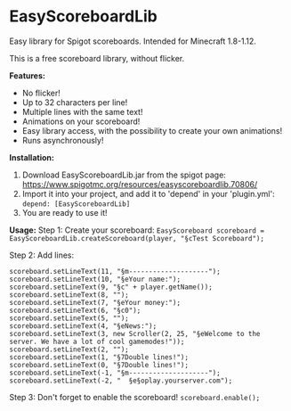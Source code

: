 # EasyScoreboardLib
Easy library for Spigot scoreboards. Intended for Minecraft 1.8-1.12.

This is a free scoreboard library, without flicker.

**Features:**
- No flicker!
- Up to 32 characters per line!
- Multiple lines with the same text!
- Animations on your scoreboard!
- Easy library access, with the possibility to create your own animations!
- Runs asynchronously!

**Installation:**
1) Download EasyScoreboardLib.jar from the spigot page: https://www.spigotmc.org/resources/easyscoreboardlib.70806/
2) Import it into your project, and add it to 'depend' in your 'plugin.yml':
    ```depend: [EasyScoreboardLib]```
3) You are ready to use it!

**Usage:**
Step 1: Create your scoreboard:
```EasyScoreboard scoreboard = EasyScoreboardLib.createScoreboard(player, "§cTest Scoreboard");```

Step 2: Add lines:
```
scoreboard.setLineText(11, "§m--------------------");
scoreboard.setLineText(10, "§eYour name:");
scoreboard.setLineText(9, "§c" + player.getName());
scoreboard.setLineText(8, "");
scoreboard.setLineText(7, "§eYour money:");
scoreboard.setLineText(6, "§c0");
scoreboard.setLineText(5, "");
scoreboard.setLineText(4, "§eNews:");
scoreboard.setLineText(3, new Scroller(2, 25, "§eWelcome to the server. We have a lot of cool gamemodes!"));
scoreboard.setLineText(2, "");
scoreboard.setLineText(1, "§7Double lines!");
scoreboard.setLineText(0, "§7Double lines!");
scoreboard.setLineText(-1, "§m--------------------");
scoreboard.setLineText(-2, "  §e§oplay.yourserver.com");
```

Step 3: Don't forget to enable the scoreboard!
```scoreboard.enable();```
